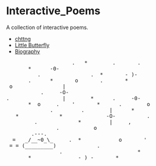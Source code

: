 # Interactive_Poems

A collection of interactive poems.
* [chttng](http://kaira.one/Interactive_Poems/chttng/)
* [Little Butterfly](http://kaira.one/Interactive_Poems/Little-Butterfly/)
* [Biography](http://kaira.one/Interactive_Poems/Biography/)


<pre>
                     .   *        .       .
       *      -0-
          .                .  *       - )-
       .      *       o       .       *
 o                |
           .     -O-
.                 |        *      .     -0-
       *  o     .    '       *      .        o
              .         .        |      *
   *             *              -O-          .
         .             *         |     ,
                .           o
        .---.
  =   _/__~0_\_     .  *            o       '
 = = (_________)             .
                 .                        *
       *               - ) -       *
</pre>
